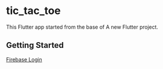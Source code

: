 # tic_tac_toe

This Flutter app started from the base of A new Flutter project.

## Getting Started


[Firebase Login](https://felangel.github.io/bloc/#/flutterfirebaselogintutorial)